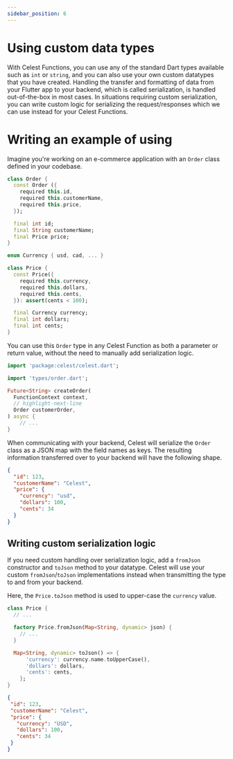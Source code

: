 ```yaml
---
sidebar_position: 6
---
```


# Using custom data types

With Celest Functions, you can use any of the standard Dart types available such as `int` or `string`, and you can also use your own custom datatypes that you have created. Handling the transfer and formatting of data from your Flutter app to your backend, which is called serialization, is handled out-of-the-box in most cases. In situations requiring custom serialization, you can write custom logic for serializing the request/responses which we can use instead for your Celest Functions.


# Writing an example of using

Imagine you're working on an e-commerce application with an `Order` class defined in your codebase.

```dart
class Order {
  const Order ({
    required this.id,
    required this.customerName,
    required this.price,
  });

  final int id;
  final String customerName;
  final Price price;
}

enum Currency { usd, cad, ... }

class Price {
  const Price({
    required this.currency,
    required this.dollars,
    required this.cents,
  }): assert(cents < 100);

  final Currency currency;
  final int dollars;
  final int cents;
}
```

You can use this `Order` type in any Celest Function as both a parameter or return value, without the need to manually add serialization logic.

```dart
import 'package:celest/celest.dart';

import 'types/order.dart';

Future<String> createOrder(
  FunctionContext context,
  // highlight-next-line
  Order customerOrder,
) async {
	// ...
}
```

When communicating with your backend, Celest will serialize the `Order` class as a JSON map with the field names as keys. The resulting information transferred over to your backend will have the following shape.

```json
{
  "id": 123,
  "customerName": "Celest",
  "price": {
    "currency": "usd",
    "dollars": 100,
    "cents": 34
  }
}
```


## Writing custom serialization logic

If you need custom handling over serialization logic, add a `fromJson` constructor and `toJson` method to your datatype. Celest will use your custom `fromJson`/`toJson` implementations instead when transmitting the type to and from your backend.

Here, the `Price.toJson` method is used to upper-case the `currency` value.

```dart
class Price {
  // ...

  factory Price.fromJson(Map<String, dynamic> json) {
    // ...
  }

  Map<String, dynamic> toJson() => {
      'currency': currency.name.toUpperCase(),
      'dollars': dollars,
      'cents': cents,
    };
}
```

 ```json
{
  "id": 123,
  "customerName": "Celest",
  "price": {
    "currency": "USD",
    "dollars": 100,
    "cents": 34
  }
}
```
